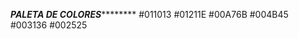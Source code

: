 ***********************PALETA DE COLORES*******************************
#011013 #01211E #00A76B #004B45 #003136 #002525
